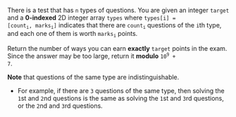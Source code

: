 There is a test that has `n` types of questions. You are given an integer `target` and a **0-indexed** 2D integer array `types` where <code>types[i] = [count<sub>i</sub>, marks<sub>i</sub>]</code> indicates that there are <code>count<sub>i</sub></code> questions of the `i`th type, and each one of them is worth <code>marks<sub>i</sub></code> points.

Return the number of ways you can earn **exactly** `target` points in the exam. Since the answer may be too large, return it **modulo** <code>10<sup>9</sup> + 7</code>.

**Note** that questions of the same type are indistinguishable.

- For example, if there are `3` questions of the same type, then solving the `1`st and `2`nd questions is the same as solving the `1`st and `3`rd questions, or the `2`nd and `3`rd questions.